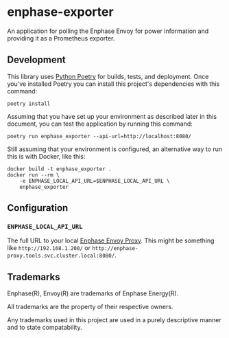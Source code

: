 # enphase-exporter
An application for polling the Enphase Envoy for power information and providing it as a Prometheus exporter.

## Development

This library uses [Python Poetry](https://python-poetry.org/) for builds, tests, and deployment. Once you've installed Poetry you can install this project's dependencies with this command:

```
poetry install
```

Assuming that you have set up your environment as described later in this document, you can test the application by running this command:

```
poetry run enphase_exporter --api-url=http://localhost:8080/
```

Still assuming that your environment is configured, an alternative way to run this is with Docker, like this:

```
docker build -t enphase_exporter .
docker run --rm \
    -e ENPHASE_LOCAL_API_URL=$ENPHASE_LOCAL_API_URL \
    enphase_exporter
```

## Configuration

### `ENPHASE_LOCAL_API_URL`

The full URL to your local [Enphase Envoy Proxy](https://github.com/paullockaby/enphase-proxy). This might be something like `http://192.168.1.200/` or `http://enphase-proxy.tools.svc.cluster.local:8080/`.

## Trademarks

Enphase(R), Envoy(R) are trademarks of Enphase Energy(R).

All trademarks are the property of their respective owners.

Any trademarks used in this project are used in a purely descriptive manner and to state compatability.
